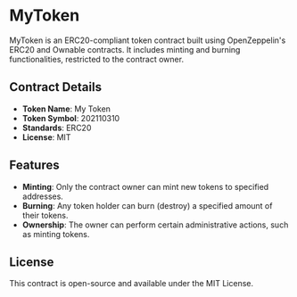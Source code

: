 # MyToken
MyToken is an ERC20-compliant token contract built using OpenZeppelin's ERC20 and Ownable contracts. It includes minting and burning functionalities, restricted to the contract owner.
## Contract Details
- **Token Name**: My Token
- **Token Symbol**: 202110310
- **Standards**: ERC20
- **License**: MIT

## Features
- **Minting**: Only the contract owner can mint new tokens to specified addresses.
- **Burning**: Any token holder can burn (destroy) a specified amount of their tokens.
- **Ownership**: The owner can perform certain administrative actions, such as minting tokens.

## License
This contract is open-source and available under the MIT License.
